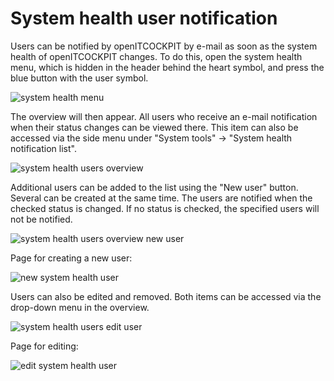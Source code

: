 # System health user notification
Users can be notified by openITCOCKPIT by e-mail as soon as the system health of openITCOCKPIT changes.
To do this, open the system health menu, which is hidden in the header behind the heart symbol, and press the blue button with the user symbol.

![system health menu](/images/system-health-menu.png)

The overview will then appear. All users who receive an e-mail notification when their status changes can be viewed there.
This item can also be accessed via the side menu under "System tools" -> "System health notification list".

![system health users overview](/images/system-health-users-overview.png)

Additional users can be added to the list using the "New user" button. Several can be created at the same time. The users are notified when the checked status is changed.
If no status is checked, the specified users will not be notified.

![system health users overview new user](/images/system-health-users-overview-new-user.png)

Page for creating a new user:

![new system health user](/images/system-health-users-new.png)

Users can also be edited and removed. Both items can be accessed via the drop-down menu in the overview.

![system health users edit user](/images/system-health-users-overview-edit-user.png)

Page for editing:

![edit system health user](/images/system-health-users-edit.png)